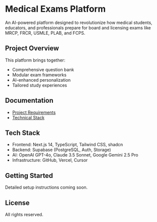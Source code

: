 # Medical Exams Platform

An AI-powered platform designed to revolutionize how medical students, educators, and professionals prepare for board and licensing exams like MRCP, FRCR, USMLE, PLAB, and FCPS.

## Project Overview

This platform brings together:
- Comprehensive question bank
- Modular exam frameworks
- AI-enhanced personalization
- Tailored study experiences

## Documentation

- [Project Requirements](docs/project_requirements.md)
- [Technical Stack](docs/tech_stack.md)

## Tech Stack

- Frontend: Next.js 14, TypeScript, Tailwind CSS, shadcn
- Backend: Supabase (PostgreSQL, Auth, Storage)
- AI: OpenAI GPT-4o, Claude 3.5 Sonnet, Google Gemini 2.5 Pro
- Infrastructure: GitHub, Vercel, Cursor

## Getting Started

Detailed setup instructions coming soon.

## License

All rights reserved.